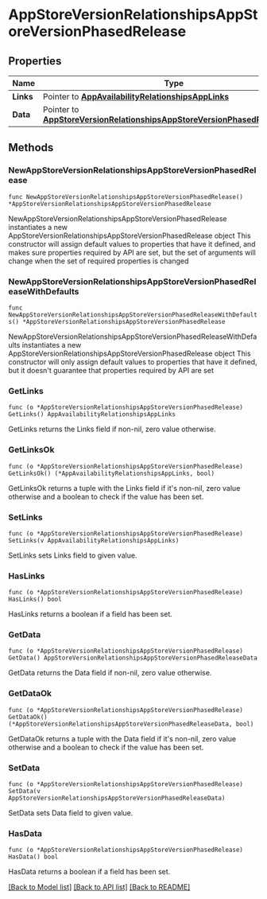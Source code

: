 # AppStoreVersionRelationshipsAppStoreVersionPhasedRelease

## Properties

Name | Type | Description | Notes
------------ | ------------- | ------------- | -------------
**Links** | Pointer to [**AppAvailabilityRelationshipsAppLinks**](AppAvailabilityRelationshipsAppLinks.md) |  | [optional] 
**Data** | Pointer to [**AppStoreVersionRelationshipsAppStoreVersionPhasedReleaseData**](AppStoreVersionRelationshipsAppStoreVersionPhasedReleaseData.md) |  | [optional] 

## Methods

### NewAppStoreVersionRelationshipsAppStoreVersionPhasedRelease

`func NewAppStoreVersionRelationshipsAppStoreVersionPhasedRelease() *AppStoreVersionRelationshipsAppStoreVersionPhasedRelease`

NewAppStoreVersionRelationshipsAppStoreVersionPhasedRelease instantiates a new AppStoreVersionRelationshipsAppStoreVersionPhasedRelease object
This constructor will assign default values to properties that have it defined,
and makes sure properties required by API are set, but the set of arguments
will change when the set of required properties is changed

### NewAppStoreVersionRelationshipsAppStoreVersionPhasedReleaseWithDefaults

`func NewAppStoreVersionRelationshipsAppStoreVersionPhasedReleaseWithDefaults() *AppStoreVersionRelationshipsAppStoreVersionPhasedRelease`

NewAppStoreVersionRelationshipsAppStoreVersionPhasedReleaseWithDefaults instantiates a new AppStoreVersionRelationshipsAppStoreVersionPhasedRelease object
This constructor will only assign default values to properties that have it defined,
but it doesn't guarantee that properties required by API are set

### GetLinks

`func (o *AppStoreVersionRelationshipsAppStoreVersionPhasedRelease) GetLinks() AppAvailabilityRelationshipsAppLinks`

GetLinks returns the Links field if non-nil, zero value otherwise.

### GetLinksOk

`func (o *AppStoreVersionRelationshipsAppStoreVersionPhasedRelease) GetLinksOk() (*AppAvailabilityRelationshipsAppLinks, bool)`

GetLinksOk returns a tuple with the Links field if it's non-nil, zero value otherwise
and a boolean to check if the value has been set.

### SetLinks

`func (o *AppStoreVersionRelationshipsAppStoreVersionPhasedRelease) SetLinks(v AppAvailabilityRelationshipsAppLinks)`

SetLinks sets Links field to given value.

### HasLinks

`func (o *AppStoreVersionRelationshipsAppStoreVersionPhasedRelease) HasLinks() bool`

HasLinks returns a boolean if a field has been set.

### GetData

`func (o *AppStoreVersionRelationshipsAppStoreVersionPhasedRelease) GetData() AppStoreVersionRelationshipsAppStoreVersionPhasedReleaseData`

GetData returns the Data field if non-nil, zero value otherwise.

### GetDataOk

`func (o *AppStoreVersionRelationshipsAppStoreVersionPhasedRelease) GetDataOk() (*AppStoreVersionRelationshipsAppStoreVersionPhasedReleaseData, bool)`

GetDataOk returns a tuple with the Data field if it's non-nil, zero value otherwise
and a boolean to check if the value has been set.

### SetData

`func (o *AppStoreVersionRelationshipsAppStoreVersionPhasedRelease) SetData(v AppStoreVersionRelationshipsAppStoreVersionPhasedReleaseData)`

SetData sets Data field to given value.

### HasData

`func (o *AppStoreVersionRelationshipsAppStoreVersionPhasedRelease) HasData() bool`

HasData returns a boolean if a field has been set.


[[Back to Model list]](../README.md#documentation-for-models) [[Back to API list]](../README.md#documentation-for-api-endpoints) [[Back to README]](../README.md)


